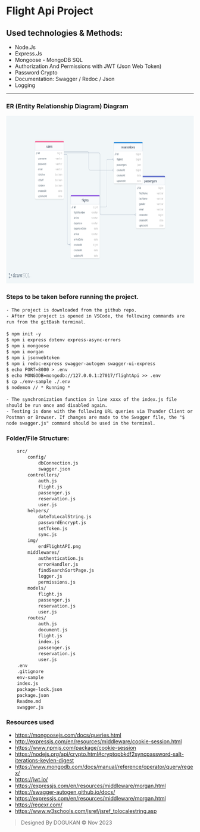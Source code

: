 # Flight Api Project

## Used technologies & Methods:
* Node.Js
* Express.Js
* Mongoose - MongoDB SQL
* Authorization And Permissions with JWT (Json Web Token)
* Password Crypto
* Documentation: Swagger / Redoc / Json
* Logging
-----

### ER (Entity Relationship Diagram) Diagram
<img src="./src/img/erdflightAPI.png" width="650" height="450" alt="ERD"></img> 

### Steps to be taken before running the project.

```
- The project is downloaded from the github repo.
- After the project is opened in VSCode, the following commands are run from the gitBash terminal.

$ npm init -y
$ npm i express dotenv express-async-errors
$ npm i mongoose
$ npm i morgan
$ npm i jsonwebtoken
$ npm i redoc-express swagger-autogen swagger-ui-express
$ echo PORT=8000 > .env
$ echo MONGODB=mongodb://127.0.0.1:27017/flightApi >> .env
$ cp ./env-sample ./.env
$ nodemon // * Running *

- The synchronization function in line xxxx of the index.js file should be run once and disabled again.
- Testing is done with the following URL queries via Thunder Client or Postman or Browser. If changes are made to the Swagger file, the "$ node swagger.js" command should be used in the terminal.
```

### Folder/File Structure:

```
    src/
        config/
            dbConnection.js
            swagger.json
        controllers/
            auth.js
            flight.js
            passenger.js
            reservation.js
            user.js
        helpers/
            dateToLocalString.js
            passwordEncrypt.js
            setToken.js
            sync.js
        img/
            erdFlightAPI.png
        middlewares/
            authentication.js
            errorHandler.js
            findSearchSortPage.js
            logger.js
            permissions.js
        models/
            flight.js
            passenger.js
            reservation.js
            user.js
        routes/
            auth.js
            document.js
            flight.js
            index.js
            passenger.js
            reservation.js
            user.js
    .env
    .gitignore
    env-sample
    index.js
    package-lock.json
    package.json    
    Readme.md
    swagger.js
```
### Resources used
* https://mongoosejs.com/docs/queries.html
* http://expressjs.com/en/resources/middleware/cookie-session.html
* https://www.npmjs.com/package/cookie-session
* https://nodejs.org/api/crypto.html#cryptopbkdf2syncpassword-salt-iterations-keylen-digest
* https://www.mongodb.com/docs/manual/reference/operator/query/regex/
* https://jwt.io/
* https://expressjs.com/en/resources/middleware/morgan.html
* https://swagger-autogen.github.io/docs/
* https://expressjs.com/en/resources/middleware/morgan.html
* https://regexr.com/
* https://www.w3schools.com/jsref/jsref_tolocalestring.asp

> Designed By DOGUKAN © Nov 2023